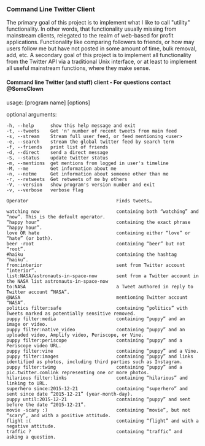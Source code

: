 ### Command Line Twitter Client #
The primary goal of this project is to implement what I like to call "utility" functionality. In other
words, that functionality usually missing from mainstream clients, relegated to the realm of web-based for profit
applications. Functionality like comparing followers to friends, or how may users follow me but have not posted in
some amount of time, bulk removal, add, etc. A secondary goal of this project is to implement all functionality
from the Twitter API via a traditional Unix interface, or at least to implement all useful mainstream functions,
where they make sense.

#### Command line Twitter (and stuff) client - For questions contact @SomeClown

usage: [program name] [options]

optional arguments:

	-h, --help      show this help message and exit
	-t, --tweets    Get 'n' number of recent tweets from main feed
	-s, --stream    Stream full user feed, or feed mentioning <user>
	-e, --search    stream the global twitter feed by search term
	-f, --friends   print list of friends
	-d, --direct	send a direct message
	-S, --status    update twitter status
	-m, --mentions  get mentions from logged in user's timeline
	-M, --me        Get information about me
	-n, --notme     Get information about someone other than me
	-r, --retweets  Get retweets of me by others
	-V, --version   show program's version number and exit
	-v, --verbose   verbose flag
```
Operator                                Finds tweets…

watching now                            containing both “watching” and “now”. This is the default operator.
“happy hour”                            containing the exact phrase “happy hour”.
love OR hate                            containing either “love” or “hate” (or both).
beer -root                              containing “beer” but not “root”.
#haiku                                  containing the hashtag “haiku”.
from:interior                           sent from Twitter account “interior”.
list:NASA/astronauts-in-space-now       sent from a Twitter account in the NASA list astronauts-in-space-now
to:NASA                                 a Tweet authored in reply to Twitter account “NASA”.
@NASA                                   mentioning Twitter account “NASA”.
politics filter:safe                    containing “politics” with Tweets marked as potentially sensitive removed.
puppy filter:media                      containing “puppy” and an image or video.
puppy filter:native_video               containing “puppy” and an uploaded video, Amplify video, Periscope, or Vine.
puppy filter:periscope                  containing “puppy” and a Periscope video URL.
puppy filter:vine                       containing “puppy” and a Vine.
puppy filter:images                     containing “puppy” and links identified as photos, including third parties such as Instagram.
puppy filter:twimg                      containing “puppy” and a pic.twitter.comlink representing one or more photos.
hilarious filter:links                  containing “hilarious” and linking to URL.
superhero since:2015-12-21              containing “superhero” and sent since date “2015-12-21” (year-month-day).
puppy until:2015-12-21                  containing “puppy” and sent before the date “2015-12-21”.
movie -scary :)                         containing “movie”, but not “scary”, and with a positive attitude.
flight :(                               containing “flight” and with a negative attitude.
traffic ?                               containing “traffic” and asking a question.
```
